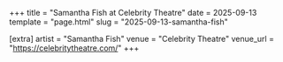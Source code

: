 +++
title = "Samantha Fish at Celebrity Theatre"
date = 2025-09-13
template = "page.html"
slug = "2025-09-13-samantha-fish"

[extra]
artist = "Samantha Fish"
venue = "Celebrity Theatre"
venue_url = "https://celebritytheatre.com/"
+++
